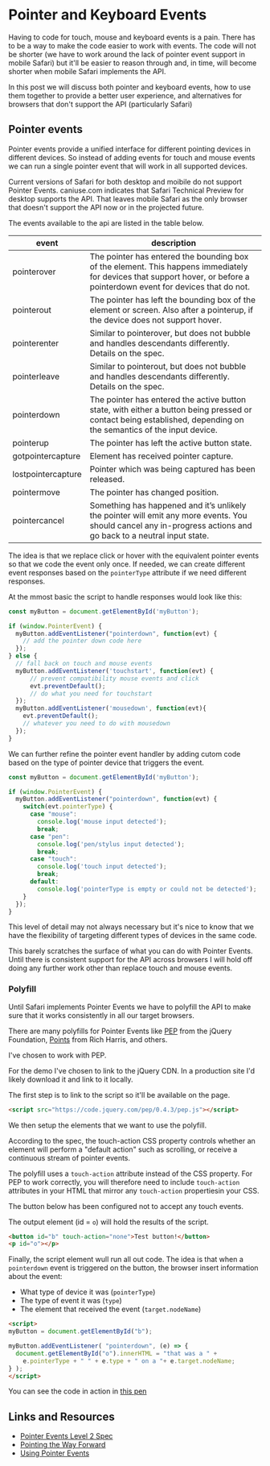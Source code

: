 # Pointer and Keyboard Events

Having to code for touch, mouse and keyboard events is a pain. There has to be a way to make the code easier to work with events. The code will not be shorter (we have to work around the lack of pointer event support in mobile Safari) but it'll be easier to reason through and, in time, will become shorter when mobile Safari implements the API.

In this post we will discuss both pointer and keyboard events, how to use them together to provide a better user experience, and alternatives for browsers that don't support the API (particularly Safari)

## Pointer events

Pointer events provide a unified interface for different pointing devices in different devices. So instead of adding events for touch and mouse events we can run a single pointer event that will work in all supported devices.

<div class="message danger">
  <p>Current versions of Safari for both desktop and moibile do not support Pointer Events. caniuse.com indicates that Safari Technical Preview for desktop supports the API. That leaves mobile Safari as the only browser that doesn't support the API now or in the projected future.</p>
</div>

The events available to the api are listed in the table below.

| event              | description|
|--------------------|------------|
| pointerover        | The pointer has entered the bounding box of the element. This happens immediately for devices that support hover, or before a pointerdown event for devices that do not.|
| pointerout         | The pointer has left the bounding box of the element or screen. Also after a pointerup, if the device does not support hover. |
| pointerenter       | Similar to pointerover, but does not bubble and handles descendants differently. Details on the spec. |
| pointerleave       | Similar to pointerout, but does not bubble and handles descendants differently. Details on the spec. |
| pointerdown        | The pointer has entered the active button state, with either a button being pressed or contact being established, depending on the semantics of the input device. |
| pointerup          | The pointer has left the active button state. |
| gotpointercapture  | Element has received pointer capture.|
| lostpointercapture | Pointer which was being captured has been released.|
| pointermove        | The pointer has changed position. |
| pointercancel      | Something has happened and it’s unlikely the pointer will emit any more events. You should cancel any in-progress actions and go back to a neutral input state. |

The idea is that we replace click or hover with the equivalent pointer events so that we code the event only once.  If needed, we can create different event responses based on the `pointerType` attribute if we need different responses.

At the mmost basic the script to handle responses would look like this:

```js
const myButton = document.getElementById('myButton');

if (window.PointerEvent) {
  myButton.addEventListener("pointerdown", function(evt) {
    // add the pointer down code here
  });
} else {
  // fall back on touch and mouse events
  myButton.addEventListener('touchstart', function(evt) {
      // prevent compatibility mouse events and click
      evt.preventDefault();
      // do what you need for touchstart
  });
  myButton.addEventListener('mousedown', function(evt){
    evt.preventDefault();
    // whatever you need to do with mousedown
  });
}
```

We can further refine the pointer event handler by adding cutom code based on the type of pointer device that triggers the event.

```js
const myButton = document.getElementById('myButton');

if (window.PointerEvent) {
  myButton.addEventListener("pointerdown", function(evt) {
    switch(evt.pointerType) {
      case "mouse":
        console.log('mouse input detected');
        break;
      case "pen":
        console.log('pen/stylus input detected');
        break;
      case "touch":
        console.log('touch input detected');
        break;
      default:
        console.log('pointerType is empty or could not be detected');
    }
  });
}
```

This level of detail may not always necessary but it's nice to know that we have the flexibility of targeting different types of devices in the same code.

This barely scratches the surface of what you can do with Pointer Events. Until there is consistent support for the API across browsers I will hold off doing any further work other than replace touch and mouse events.

### Polyfill

Until Safari implements Pointer Events we have to polyfill the API to make sure that it works consistently in all our target browsers.

There are many polyfills for Pointer Events like [PEP](https://github.com/jquery/PEP) from the jQuery Foundation, [Points](http://rich-harris.github.io/Points/) from Rich Harris, and others.

I've chosen to work with PEP.

For the demo I've chosen to link to the jQuery CDN.  In a production site I'd likely download it and link to it locally.

The first step is to link to the script so it'll be available on the page.

```html
<script src="https://code.jquery.com/pep/0.4.3/pep.js"></script>
```

We then setup the elements that we want to use the polyfill.

According to the spec, the touch-action CSS property controls whether an element will perform a "default action" such as scrolling, or receive a continuous stream of pointer events.

The polyfill uses a `touch-action` attribute instead of the CSS property. For PEP to work correctly, you will therefore need to include `touch-action` attributes in your HTML that mirror any `touch-action` propertiesin your CSS.

The button below has been configured not to accept any touch events.

The output element (id = `o`) will hold the results of the script.

```html
<button id="b" touch-action="none">Test button!</button>
<p id="o"></p>
```

Finally, the script element wull run all out code. The idea is that when a `pointerdown` event is triggered on the button, the browser insert information about the event:

* What type of device it was (`pointerType`)
* The type of event it was (`type`)
* The element that received the event (`target.nodeName`)

```html
<script>
myButton = document.getElementById("b");

myButton.addEventListener( "pointerdown", (e) => {
  document.getElementById("o").innerHTML = "that was a " +
    e.pointerType + " " + e.type + " on a "+ e.target.nodeName;
} );
</script>
```

You can see the code in action in [this pen](https://codepen.io/caraya/full/xeLeEb)

## Links and Resources

* [Pointer Events Level 2 Spec](https://www.w3.org/TR/pointerevents/)
* [Pointing the Way Forward](https://developers.google.com/web/updates/2016/10/pointer-events)
* [Using Pointer Events](https://developer.mozilla.org/en-US/docs/Web/API/Pointer_events/Using_Pointer_Events)
